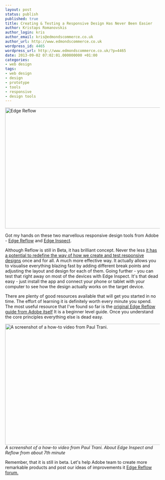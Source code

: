 ```yaml
---
layout: post
status: publish
published: true
title: Creating & Testing a Responsive Design Has Never Been Easier
author: Kristaps Romanovskis
author_login: kris
author_email: kris@edmondscommerce.co.uk
author_url: http://www.edmondscommerce.co.uk
wordpress_id: 4465
wordpress_url: http://www.edmondscommerce.co.uk/?p=4465
date: 2013-09-02 07:02:01.000000000 +01:00
categories:
- web design
tags:
- web design
- design
- prototype
- tools
- responsive
- design tools
---
```

<a href="http://www.adobe.com/EdgeReflow" target="_blank"><img src="{% img  ({{ site.url }}/assets/Reflow.png %}" alt="Edge Reflow" width="667" height="395" class="alignleft size-full wp-image-4466" /></a>

Got my hands on these two marvellous responsive design tools from Adobe - <a href="http://www.adobe.com/EdgeReflow" title="Adobe Edge Reflow Homepage" target="_blank">Edge Reflow</a> and <a href="http://www.adobe.com/EdgeInspect‎" title="Adboe Edge Inspect" target="_blank">Edge Inspect</a>. 

Although Reflow is still in Beta, it has brilliant concept. Never the less <u>it has a potential to redefine the way of how we create and test responsive designs</u> once and for all. A much more effective way. It actually allows you to visualise everything blazing fast by adding different break points and adjusting the layout and design for each of them. Going further - you can test that right away on most of the devices with Edge Inspect. It's that dead easy - just install the app and connect your phone or tablet with your computer to see how the design actually works on the target device.

There are plenty of good resources available that will get you started in no time. The effort of learning it is definitely worth every minute you spend. The most useful resource that I've found so far is the <a href="http://http://www.adobe.com/devnet/edge-reflow/articles/edge-reflow-getting-started.html" title="Edge Reflow Guide for Beginners" target="_blank">original Edge Reflow guide from Adobe itself</a> It is a beginner level guide. Once you understand the core principles everything else is dead easy.


<a href="http://tv.adobe.com/watch/adobe-edge-reflow/creating-layouts-in-reflow/" target="_blank"><img src="{% img  ({{ site.url }}/assets/reflow_inspect.png %}" alt="A screenshot of a how-to video from Paul Trani. " width="667" height="395" class="size-full wp-image-4467" /></a><i> A screenshot of a how-to video from Paul Trani. About Edge Inspect and Reflow from about 7th minute</i> 


Remember, that it is still in beta. Let's help Adobe team to create more remarkable products and post our ideas of improvements it <a href="http://forums.adobe.com/community/edge_reflow_preview?view=idea" title="Edge Reflow Forum" target="_blank">Edge Reflow forum.</a>



